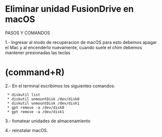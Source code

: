 # Eliminar unidad FusionDrive en macOS

PASOS Y COMANDOS 

1.- Ingresar al modo de recuperacion de macOS para esto debemos apagar el Mac y al encenderlo nuevamente, cuando suele el chim debemos mantener presionadas las teclas 
# (command+R)

2.- En el terminal escribimos los siguientes comandos:

     * diskutil list
     * diskutil unmountDisk /dev/disk0
     * diskutil unmountDisk /dev/disk1
     * gpt remove -a /dev/disk0
     * gpt remove -a /dev/disk1

3.- fomatear unidades de almacenamiento

4.- reinstalar macOS.
